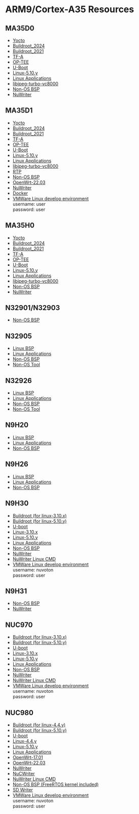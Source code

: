 # ARM9/Cortex-A35 Resources

## MA35D0
* [Yocto](https://github.com/OpenNuvoton/MA35D1_Yocto-v3.1.3)
* [Buildroot_2024](https://github.com/OpenNuvoton/buildroot_2024)
* [Buildroot_2021](https://github.com/OpenNuvoton/MA35D1_Buildroot)
* [TF-A](https://github.com/OpenNuvoton/MA35D1_arm-trusted-firmware-v2.3)
* [OP-TEE](https://github.com/OpenNuvoton/MA35D1_optee_os-v3.9.0)
* [U-Boot](https://github.com/OpenNuvoton/MA35D1_u-boot-v2020.07)
* [Linux-5.10.y](https://github.com/OpenNuvoton/MA35D1_linux-5.10.y)
* [Linux Applications](https://github.com/OpenNuvoton/MA35D1_Linux_Applications)
* [libjpeg-turbo-vc8000](https://github.com/OpenNuvoton/libjpeg-turbo-vc8000)
* [Non-OS BSP](https://github.com/OpenNuvoton/MA35D0_NonOS_BSP)
* [NuWriter](https://github.com/OpenNuvoton/MA35D1_NuWriter)

## MA35D1
* [Yocto](https://github.com/OpenNuvoton/MA35D1_Yocto-v3.1.3)
* [Buildroot_2024](https://github.com/OpenNuvoton/buildroot_2024)
* [Buildroot_2021](https://github.com/OpenNuvoton/MA35D1_Buildroot)
* [TF-A](https://github.com/OpenNuvoton/MA35D1_arm-trusted-firmware-v2.3)
* [OP-TEE](https://github.com/OpenNuvoton/MA35D1_optee_os-v3.9.0)
* [U-Boot](https://github.com/OpenNuvoton/MA35D1_u-boot-v2020.07)
* [Linux-5.10.y](https://github.com/OpenNuvoton/MA35D1_linux-5.10.y)
* [Linux Applications](https://github.com/OpenNuvoton/MA35D1_Linux_Applications)
* [libjpeg-turbo-vc8000](https://github.com/OpenNuvoton/libjpeg-turbo-vc8000)
* [RTP](https://github.com/OpenNuvoton/MA35D1_RTP_BSP)
* [Non-OS BSP](https://github.com/OpenNuvoton/MA35D1_NonOS_BSP)
* [OpenWrt-22.03](https://github.com/OpenNuvoton/Nuvoton-OpenWrt-22.03)
* [NuWriter](https://github.com/OpenNuvoton/MA35D1_NuWriter)
* [Docker](https://github.com/OpenNuvoton/MA35D1_Docker_Script)
* [VMWare Linux develop environment](https://www.nuvoton.com/resource-download.jsp?tp_GUID=SW182022101516122042) </br>
     username: user </br>
     password: user </br>

## MA35H0
* [Yocto](https://github.com/OpenNuvoton/MA35D1_Yocto-v3.1.3)
* [Buildroot_2024](https://github.com/OpenNuvoton/buildroot_2024)
* [Buildroot_2021](https://github.com/OpenNuvoton/MA35D1_Buildroot)
* [TF-A](https://github.com/OpenNuvoton/MA35D1_arm-trusted-firmware-v2.3)
* [OP-TEE](https://github.com/OpenNuvoton/MA35D1_optee_os-v3.9.0)
* [U-Boot](https://github.com/OpenNuvoton/MA35D1_u-boot-v2020.07)
* [Linux-5.10.y](https://github.com/OpenNuvoton/MA35D1_linux-5.10.y)
* [Linux Applications](https://github.com/OpenNuvoton/MA35D1_Linux_Applications)
* [libjpeg-turbo-vc8000](https://github.com/OpenNuvoton/libjpeg-turbo-vc8000)
* [Non-OS BSP](https://github.com/OpenNuvoton/MA35H0_NonOS_BSP)
* [NuWriter](https://github.com/OpenNuvoton/MA35D1_NuWriter)

## N32901/N32903
* [Non-OS BSP](https://github.com/OpenNuvoton/N32905_NonOS_BSP)

## N32905
* [Linux BSP](https://github.com/OpenNuvoton/N32905_Linux_BSP)
* [Linux Applications](https://github.com/OpenNuvoton/N32905_Linux_Applications)
* [Non-OS BSP](https://github.com/OpenNuvoton/N32905_NonOS_BSP)
* [Non-OS Tool](https://github.com/OpenNuvoton/N32905_NonOS_Tool)

## N32926
* [Linux BSP](https://github.com/OpenNuvoton/N32926_Linux_BSP)
* [Linux Applications](https://github.com/OpenNuvoton/N32926_Linux_Applications)
* [Non-OS BSP](https://github.com/OpenNuvoton/N32926_NonOS_BSP)
* [Non-OS Tool](https://github.com/OpenNuvoton/N32926_NonOS_Tool)

## N9H20
- [Linux BSP](https://github.com/OpenNuvoton/N32905_Linux_BSP)
- [Linux Applications](https://github.com/OpenNuvoton/N32905_Linux_Applications)
- [Non-OS BSP](https://github.com/OpenNuvoton/N9H20_emWin_NonOS)

## N9H26
- [Linux BSP](https://github.com/OpenNuvoton/N32926_Linux_BSP)
- [Linux Applications](https://github.com/OpenNuvoton/N32926_Linux_Applications)
- [Non-OS BSP](https://github.com/OpenNuvoton/N9H26_emWin_NonOS)

## N9H30
- [Buildroot (for linux-3.10.x)](https://github.com/OpenNuvoton/NUC970_Buildroot)
- [Buildroot (for linux-5.10.y)](https://github.com/OpenNuvoton/MA35D1_Buildroot)
- [U-boot](https://github.com/OpenNuvoton/NUC970_U-Boot_v2016.11)
- [Linux-3.10.x](https://github.com/OpenNuvoton/NUC970_Linux_Kernel)
- [Linux-5.10.y](https://github.com/OpenNuvoton/NUC970-linux-5.10.y)
- [Linux Applications](https://github.com/OpenNuvoton/NUC970_Linux_Applications)
- [Non-OS BSP](https://github.com/OpenNuvoton/N9H30_NonOS)
- [NuWriter](https://github.com/OpenNuvoton/NUC970_NuWriter)
- [NuWriter Linux CMD](https://github.com/OpenNuvoton/NUC970_NuWriter_CMD)
- [VMWare Linux develop environment](https://www.nuvoton.com/resource-download.jsp?tp_GUID=SW1320200406183205) </br>
    username: nuvoton </br>
    password: user

## N9H31
- [Non-OS BSP](https://github.com/OpenNuvoton/N9H31_NonOS)
- [NuWriter](https://github.com/OpenNuvoton/NUC970_NuWriter)

## NUC970
- [Buildroot (for linux-3.10.x)](https://github.com/OpenNuvoton/NUC970_Buildroot)
- [Buildroot (for linux-5.10.y)](https://github.com/OpenNuvoton/MA35D1_Buildroot)
- [U-boot](https://github.com/OpenNuvoton/NUC970_U-Boot_v2016.11)
- [Linux-3.10.x](https://github.com/OpenNuvoton/NUC970_Linux_Kernel)
- [Linux-5.10.y](https://github.com/OpenNuvoton/NUC970-linux-5.10.y)
- [Linux Applications](https://github.com/OpenNuvoton/NUC970_Linux_Applications)
- [Non-OS BSP](https://github.com/OpenNuvoton/NUC970_NonOS_BSP)
- [NuWriter](https://github.com/OpenNuvoton/NUC970_NuWriter)
- [NuWriter Linux CMD](https://github.com/OpenNuvoton/NUC970_NuWriter_CMD)
- [VMWare Linux develop environment](https://www.nuvoton.com/resource-download.jsp?tp_GUID=SW1320200406183205) </br>
    username: nuvoton </br>
    password: user </br>

## NUC980
- [Buildroot (for linux-4.4.y)](https://github.com/OpenNuvoton/NUC970_Buildroot)
- [Buildroot (for linux-5.10.y)](https://github.com/OpenNuvoton/MA35D1_Buildroot)
- [U-boot](https://github.com/OpenNuvoton/NUC970_U-Boot_v2016.11)
- [Linux-4.4.y](https://github.com/OpenNuvoton/NUC980-linux-4.4.y)
- [Linux-5.10.y](https://github.com/OpenNuvoton/NUC980-linux-5.10.y)
- [Linux Applications](https://github.com/OpenNuvoton/NUC980_Linux_Applications)
- [OpenWrt-17.01](https://github.com/OpenNuvoton/NUC980-OpenWrt)
- [OpenWrt-22.03](https://github.com/OpenNuvoton/Nuvoton-OpenWrt-22.03)
- [NuWriter](https://github.com/OpenNuvoton/NUC980_NuWriter)
- [NuCWriter](https://github.com/OpenNuvoton/NUC980_NuCWriter.git)
- [NuWriter Linux CMD](https://github.com/OpenNuvoton/NUC980_NuWriter_CMD)
- [Non-OS BSP (FreeRTOS kernel included)](https://github.com/OpenNuvoton/NUC980_NonOS_BSP)
- [SD Writer](https://github.com/OpenNuvoton/NUC980_SDWriter)
- [VMWare Linux develop environment](https://www.nuvoton.com/resource-download.jsp?tp_GUID=SW1320200406183205) </br>
    username: nuvoton </br>
    password: user </br>

